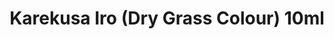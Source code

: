 ---
layout: product
title: "Karekusa Iro (Dry Grass Colour) 10ml"
price: "330" 
desc: "Acrylic Laquer 10mL"
img_path: "/assets/img/RC334.jpg"
brand: "AK "
available: true
special_offer: false
new: false
soon: false
cat: "020000"
subcat: "020200"
subsubcat: "020201"
sifra: "RC334"
popular: false
---